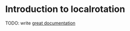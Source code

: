 # Introduction to localrotation

TODO: write [great documentation](http://jacobian.org/writing/what-to-write/)
